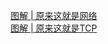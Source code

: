 [图解 | 原来这就是网络](https://www.cnblogs.com/flashsun/p/14266148.html#4800987)  
[图解 | 原来这就是TCP](https://www.cnblogs.com/flashsun/p/14322660.html)  